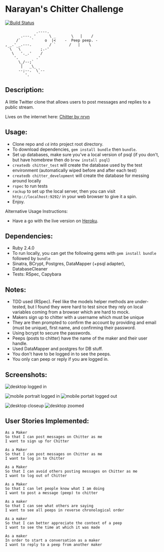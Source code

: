 Narayan's Chitter Challenge
=================
[![Build Status](https://travis-ci.org/nryn/chitter-challenge.svg?branch=master)](https://travis-ci.org/nryn/chitter-challenge)

```
              .----.
       .---. '      \ _       \   |    /
     /`     `     o  |<    -  Peep peep. -
, _.' _.---.        / `      /   |    \
 `\  `\         ;.-'
   \   '._.'    /
    '.        .'
      \_/--;`
       |   _\_
      --;--.  \`--
         '.    `
```

Description:
-------

A little Twitter clone that allows users to post messages and replies to a public stream.

Lives on the internet here: [Chitter by nryn](https://immense-citadel-54407.herokuapp.com)

Usage:
------

* Clone repo and `cd` into project root directory.
* To download dependencies, `gem install bundle` then `bundle`.
* Set up databases, make sure you've a local version of psql (if you don't, but have homebrew then do `brew install psql`)
* `createdb chitter_test` will create the database used by the test environment (automatically wiped before and after each test)
* `createdb chitter_development` will create the database for messing around locally
* `rspec` to run tests
* `rackup` to set up the local server, then you can visit `http://localhost:9292/` in your web browser to give it a spin.
* Enjoy.

Alternative Usage Instructions:

* Have a go with the live version on [Heroku](https://immense-citadel-54407.herokuapp.com).


Dependencies:
------

* Ruby 2.4.0
* To run locally, you can get the following gems with `gem install bundle` followed by `bundle`
* Sinatra, BCrypt, Postgres, DataMapper (+psql adapter), DatabaseCleaner
* Tests: RSpec, Capybara

Notes:
------

* TDD used (RSpec). Feel like the models helper methods are under-tested, but I found they were hard to test since they rely on local variables coming from a browser which are hard to mock.
* Makers sign up to chitter with a username which must be unique
* They are then prompted to confirm the account by providing and email (must be unique), first name, and confirming their password.
* Using bcrypt to secure the passwords.
* Peeps (posts to chitter) have the name of the maker and their user handle.
* Used DataMapper and postgres for DB stuff.
* You don't have to be logged in to see the peeps.
* You only can peep or reply if you are logged in.

Screenshots:
-------
![desktop logged in](http://img1.imagilive.com/0317/Screen_Shot_2017-03-12_at_144435.png)

![mobile portrait logged in](http://img1.imagilive.com/0317/Screen_Shot_2017-03-12_at_143741.png) ![mobile portait logged out](http://img1.imagilive.com/0317/Screen_Shot_2017-03-12_at_144058.png)

![desktop closeup](http://img1.imagilive.com/0317/Screen_Shot_2017-03-12_at_144257.png) ![desktop zoomed](http://img1.imagilive.com/0317/Screen_Shot_2017-03-12_at_143839.png)

User Stories Implemented:
-------

```
As a Maker
So that I can post messages on Chitter as me
I want to sign up for Chitter

As a Maker
So that I can post messages on Chitter as me
I want to log in to Chitter

As a Maker
So that I can avoid others posting messages on Chitter as me
I want to log out of Chitter

As a Maker
So that I can let people know what I am doing  
I want to post a message (peep) to chitter

As a maker
So that I can see what others are saying  
I want to see all peeps in reverse chronological order

As a maker
So that I can better appreciate the context of a peep
I want to see the time at which it was made

As a maker
In order to start a conversation as a maker
I want to reply to a peep from another maker
```
